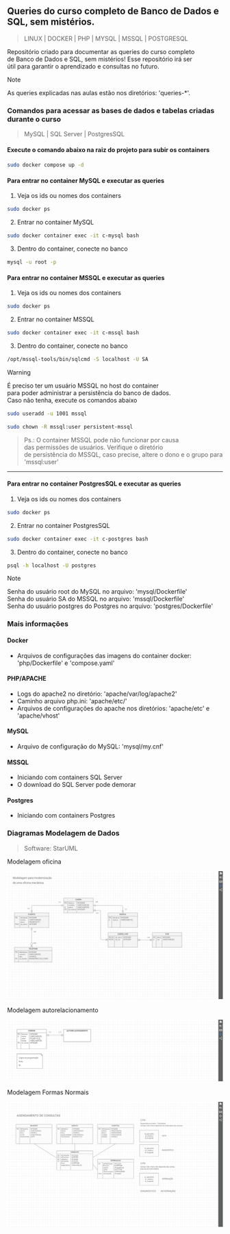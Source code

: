 ## **Queries do curso completo de Banco de Dados e SQL, sem mistérios.**
>LINUX | DOCKER | PHP | MYSQL | MSSQL | POSTGRESQL  
  
Repositório criado para documentar as queries do curso completo  
de Banco de Dados e SQL, sem mistérios! Esse repositório irá ser  
útil para garantir o aprendizado e consultas no futuro.  
  
  
>[!NOTE]
>As queries explicadas nas aulas estão nos diretórios: 'queries-*'.  
  
### **Comandos para acessar as bases de dados e tabelas criadas durante o curso**
>MySQL | SQL Server | PostgresSQL  
  
#### **Execute o comando abaixo na raiz do projeto para subir os containers**
```bash
sudo docker compose up -d
```  
  
#### **Para entrar no container MySQL e executar as queries**  
1. Veja os ids ou nomes dos containers  
```bash
sudo docker ps
```  
  
2. Entrar no container MySQL  
```bash
sudo docker container exec -it c-mysql bash
```  
  
3. Dentro do container, conecte no banco  
```bash
mysql -u root -p
```  
  
#### **Para entrar no container MSSQL e executar as queries**  
1. Veja os ids ou nomes dos containers   
```bash
sudo docker ps
```  
  
2. Entrar no container MSSQL  
```bash
sudo docker container exec -it c-mssql bash
```  
  
3. Dentro do container, conecte no banco  
```bash
/opt/mssql-tools/bin/sqlcmd -S localhost -U SA
```  
  
>[!Warning]
>É preciso ter um usuário MSSQL no host do container  
>para poder administrar a persistência do banco de dados.  
>Caso não tenha, execute os comandos abaixo
```bash
sudo useradd -u 1001 mssql
```  
  
```bash
sudo chown -R mssql:user persistent-mssql
```  
  
>Ps.: O container MSSQL pode não funcionar por causa  
>das permissões de usuários. Verifique o diretório  
>de persistência do MSSQL, caso precise, altere o dono
>e o grupo para 'mssql:user'
----------------------  
  
  
#### **Para entrar no container PostgresSQL e executar as queries**  
1. Veja os ids ou nomes dos containers   
```bash
sudo docker ps
```  
  
2. Entrar no container PostgresSQL  
```bash
sudo docker container exec -it c-postgres bash
```  
  
3. Dentro do container, conecte no banco  
```bash
psql -h localhost -U postgres
```  
    
  
>[!NOTE]
>Senha do usuário root do MySQL no arquivo: 'mysql/Dockerfile'  
>Senha do usuário SA do MSSQL no arquivo: 'mssql/Dockerfile'  
>Senha do usuário postgres do Postgres no arquivo: 'postgres/Dockerfile'  
  
### **Mais informações**
#### **Docker**
* Arquivos de configurações das imagens do container docker: 'php/Dockerfile' e 'compose.yaml'
#### **PHP/APACHE**
* Logs do apache2 no diretório: 'apache/var/log/apache2'
* Caminho arquivo php.ini: 'apache/etc/'
* Arquivos de configurações do apache nos diretórios: 'apache/etc' e 'apache/vhost'
#### **MySQL**
* Arquivo de configuração do MySQL: 'mysql/my.cnf'  
#### **MSSQL**
* Iniciando com containers SQL Server  
* O download do SQL Server pode demorar  
#### **Postgres**
* Iniciando com containers Postgres  
  
  
### **Diagramas Modelagem de Dados**  
>Software: StarUML  
  
Modelagem oficina  
  
![Modelagem oficina](/images/oficina.png "Modelagem oficina")  
  
Modelagem autorelacionamento  
  
![Modelagem autorelacionamento](/images/autorelacionamento.png "Modelagem autorelacionamento")  
  
Modelagem Formas Normais  
  
![Modelagem Formas Normais](/images/fns.png "Modelagem Formas Normais")  
  